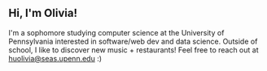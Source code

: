 ## Hi, I'm Olivia! 
I'm a sophomore studying computer science at the University of Pennsylvania interested in software/web dev and data science. Outside of school, I like to discover new music + restaurants! Feel free to reach out at [huolivia@seas.upenn.edu](huolivia@seas.upenn.edu) :)

<!--
**olivianhu/olivianhu** is a ✨ _special_ ✨ repository because its `README.md` (this file) appears on your GitHub profile.

Here are some ideas to get you started:

- 🔭 I’m currently working on ...
- 🌱 I’m currently learning ...
- 👯 I’m looking to collaborate on ...
- 🤔 I’m looking for help with ...
- 💬 Ask me about ...
- 📫 How to reach me: ...
- 😄 Pronouns: ...
- ⚡ Fun fact: ...
-->
